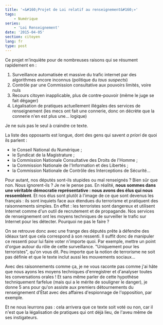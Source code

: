 ```yaml
---
title: '«&#160;Projet de Loi relatif au renseignement&#160;»'
tags:
    - Numérique
series:
    - 'Loi Renseignement'
date: '2015-04-05'
section: citoyen
lang: fr
type: post
---
```


Ce projet m'inquiète pour de nombreuses raisons qui se résument rapidement en&nbsp;:

1. Surveillance automatisée et massive du trafic internet par des algorithmes encore inconnus (politique du _tous suspects_)
2. Contrôle par une Commission consultative aux pouvoirs limités, voire nuls
3. Recours citoyen inapplicable, plus de contre-pouvoir (même le juge se fait dégager)
4. Légalisation de pratiques actuellement illégales des services de renseignement (les mecs ont fait une connerie, donc on décrète que la connerie n'en est plus une… logique)

Je ne suis pas le seul à craindre ce texte.
<!-- more -->

La liste des opposants est longue, dont des gens qui savent _a priori_ de quoi ils parlent&nbsp;:

*   le Conseil National du Numérique ;
*   le Syndicat de la Magistrature ;
*   la Commission Nationale Consultative des Droits de l'Homme ;
*   la Commission Nationale de l'Information et des Libertés ;
*   la Commission Nationale de Contrôle des Interceptions de Sécurité…

Pour autant, nos députés sont-ils stupides ou mal renseignés&nbsp;? Bien sûr que non. Nous ignorent-ils&nbsp;? Je ne le pense pas. En réalité, **nous sommes dans une véritable démocratie représentative&nbsp;: nous avons des élus qui nous ressemblent**. Et nos élus sont plutôt à l'image de ce que sont devenus les français&nbsp;: ils sont inquiets face aux étendues du terrorisme et pratiquent des raisonnements simples. En effet&nbsp;: les terroristes sont dangereux et utilisent Internet comme d'un outil de recrutement et de propagande. Nos services de renseignement ont les moyens techniques de surveiller le trafic sur Internet pour les détecter. Pourquoi ne pas le faire&nbsp;?

On se retrouve donc avec une frange des députés prête à défendre des idéaux tant que cela correspond à son ressenti. Il suffit donc de manipuler ce ressenti pour lui faire voter n'importe quoi. Par exemple, mettre un point d'orgue autour du rôle de cette surveillance. "Uniquement pour les terroristes", qu'on vous dit. Peu importe que la notion de terrorisme ne soit pas définie et que le texte inclut aussi les mouvements sociaux…

Avec des raisonnements comme ça, je ne vous raconte pas comme j'ai hâte que nous ayons les moyens techniques d'enregistrer et d'analyser toutes les conversations orales ! Et sans même parler de cette hypothèse techniquement farfelue (mais qui a le mérite de souligner le danger), je donne 5 ans pour qu'on assiste aux premiers détournements du renseignement d'État avec des affaires d'espionnage de l'opposition, par exemple.

Et ne nous leurrons pas&nbsp;: cela arrivera que ce texte soit voté ou non, car il n'est que la légalisation de pratiques qui ont déjà lieu, de l'aveu même de ses instigateurs.
